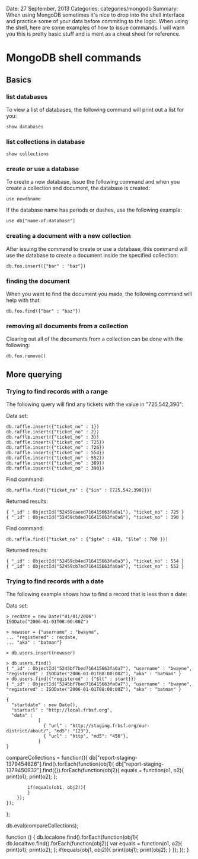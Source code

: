Date: 27 September, 2013
Categories: categories/mongodb
Summary: When using MongoDB sometimes it's nice to drop into the shell interface and practice some of your data before commiting to the logic. When using the shell, here are some examples of how to issue commands. I will warn you this is pretty basic stuff and is ment as a cheat sheet for reference.

# MongoDB shell commands

## Basics

### list databases

To view a list of databases, the following command will print out a list for you:

    show databases
    
### list collections in database

    show collections

### create or use a database

To create a new database, issue the following command and when you create a collection and document, the database is created:

    use newdbname

If the database name has periods or dashes, use the following example:

    use db["name-of-database"]

### creating a document with a new collection

After issuing the command to create or use a database, this command will use the database to create a document inside the specified collection:

    db.foo.insert({"bar" : "baz"})

### finding the document

When you want to find the document you made, the following command will help with that:

    db.foo.find({"bar" : "baz"})

### removing all documents from a collection

Clearing out all of the documents from a collection can be done with the following:

    db.foo.remove()

## More querying

### Trying to find records with a range

The following query will find any tickets with the value in "725,542,390":

Data set:

    db.raffle.insert({"ticket_no" : 1})
    db.raffle.insert({"ticket_no" : 2})
    db.raffle.insert({"ticket_no" : 3})
    db.raffle.insert({"ticket_no" : 725})
    db.raffle.insert({"ticket_no" : 726})
    db.raffle.insert({"ticket_no" : 554})
    db.raffle.insert({"ticket_no" : 552})
    db.raffle.insert({"ticket_no" : 389})
    db.raffle.insert({"ticket_no" : 390})

Find command:

    db.raffle.find({"ticket_no" : {"$in" : [725,542,390]}})

Returned results:

    { "_id" : ObjectId("52459caeed716415663fa0a1"), "ticket_no" : 725 }
    { "_id" : ObjectId("52459cbded716415663fa0a6"), "ticket_no" : 390 }

Find command:

    db.raffle.find({"ticket_no" : {"$gte" : 418, "$lte" : 700 }})

Returned results:

    { "_id" : ObjectId("52459cb4ed716415663fa0a3"), "ticket_no" : 554 }
    { "_id" : ObjectId("52459cb7ed716415663fa0a4"), "ticket_no" : 552 }

### Trying to find records with a date

The following example shows how to find a record that is less than a date:

Data set:

    > recdate = new Date("01/01/2006")
    ISODate("2006-01-01T08:00:00Z")

    > newuser = {"username" : "bwayne",
    ... "registered" : recdate,
    ... "aka" : "batman"}

    > db.users.insert(newuser)

    > db.users.find()
    { "_id" : ObjectId("5245bf7bed716415663fa0a7"), "username" : "bwayne", "registered" : ISODate("2006-01-01T08:00:00Z"), "aka" : "batman" }
    > db.users.find({"registered" : {"$lt" : start}})
    { "_id" : ObjectId("5245bf7bed716415663fa0a7"), "username" : "bwayne", "registered" : ISODate("2006-01-01T08:00:00Z"), "aka" : "batman" }

    { 
      "startdate" : new Date(), 
      "starturl" : "http://local.frbsf.org",
      "data" : 
                [ 
                  { "url" : "http://staging.frbsf.org/our-district/about/", "md5": "123"},
                  { "url" : "http", "md5": "456"},
                ]    
    }



compareCollections = function(){
    db["report-staging-1379454826"].find().forEach(function(obj1){
        db["report-staging-1379450932"].find({}).forEach(function(obj2){
            equals = function(o1, o2){
              print(o1);
              print(o2);
            };

            if(equals(ob1, obj2)){
            }
        });
    });
};

db.eval(compareCollections);

function () { 
  db.localone.find().forEach(function(obj1){ 
    db.localtwo.find().forEach(function(obj2){ 
      var equals = function(o1, o2){ 
        print(o1); 
        print(o2); 
      }; 
      if(equals(obj1, obj2)){
        print(obj1);
        print(obj2); 
      } 
    }); 
  }); 
}


